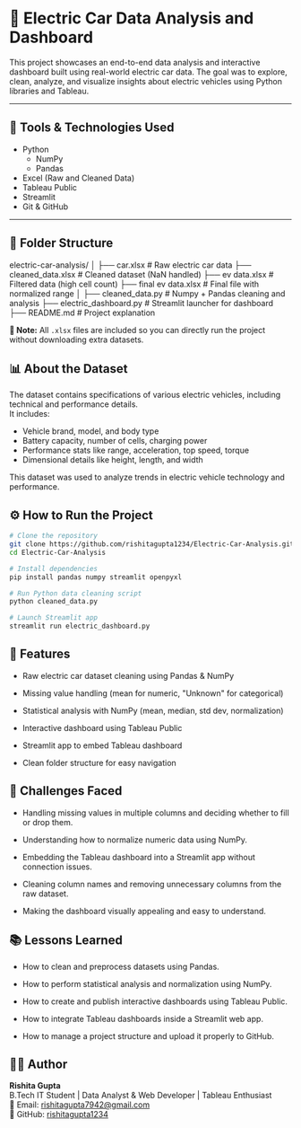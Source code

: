 # 🔋 Electric Car Data Analysis and Dashboard

This project showcases an end-to-end data analysis and interactive dashboard built using real-world electric car data. The goal was to explore, clean, analyze, and visualize insights about electric vehicles using Python libraries and Tableau.

---

## 🚀 Tools & Technologies Used

- Python
  - NumPy
  - Pandas
- Excel (Raw and Cleaned Data)
- Tableau Public
- Streamlit
- Git & GitHub

---

## 📁 Folder Structure

electric-car-analysis/
│
├── car.xlsx                      # Raw electric car data
├── cleaned_data.xlsx             # Cleaned dataset (NaN handled)
├── ev data.xlsx                  # Filtered data (high cell count)
├── final ev data.xlsx            # Final file with normalized range
│
├── cleaned_data.py               # Numpy + Pandas cleaning and analysis
├── electric_dashboard.py         # Streamlit launcher for dashboard
├── README.md                     # Project explanation

**📌 Note:** All `.xlsx` files are included so you can directly run the project without downloading extra datasets.

## 📊 About the Dataset
The dataset contains specifications of various electric vehicles, including technical and performance details.  
It includes:
- Vehicle brand, model, and body type
- Battery capacity, number of cells, charging power
- Performance stats like range, acceleration, top speed, torque
- Dimensional details like height, length, and width

This dataset was used to analyze trends in electric vehicle technology and performance.

 ## ⚙️ How to Run the Project
``` bash
# Clone the repository
git clone https://github.com/rishitagupta1234/Electric-Car-Analysis.git
cd Electric-Car-Analysis

# Install dependencies
pip install pandas numpy streamlit openpyxl

# Run Python data cleaning script
python cleaned_data.py

# Launch Streamlit app
streamlit run electric_dashboard.py
```

## 🌟 Features

- Raw electric car dataset cleaning using Pandas & NumPy

- Missing value handling (mean for numeric, "Unknown" for categorical)

- Statistical analysis with NumPy (mean, median, std dev, normalization)

- Interactive dashboard using Tableau Public

- Streamlit app to embed Tableau dashboard

- Clean folder structure for easy navigation

## 🧠 Challenges Faced

- Handling missing values in multiple columns and deciding whether to fill or drop them.

- Understanding how to normalize numeric data using NumPy.

- Embedding the Tableau dashboard into a Streamlit app without connection issues.

- Cleaning column names and removing unnecessary columns from the raw dataset.

- Making the dashboard visually appealing and easy to understand.

## 📚 Lessons Learned

- How to clean and preprocess datasets using Pandas.

- How to perform statistical analysis and normalization using NumPy.

- How to create and publish interactive dashboards using Tableau Public.

- How to integrate Tableau dashboards inside a Streamlit web app.

- How to manage a project structure and upload it properly to GitHub.

## 👩‍💻 Author
**Rishita Gupta**  
B.Tech IT Student | Data Analyst & Web Developer | Tableau Enthusiast  
📧 Email: rishitagupta7942@gmail.com  
🔗 GitHub: [rishitagupta1234](https://github.com/rishitagupta1234)

